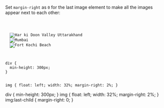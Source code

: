 Set `margin-right` as `0` for the last
image element to make all the
images appear next to each other:

<codeblock language="css" type="exercise" testMode="fixedInput">
<code>
<panel language="html">
<div>
  <img src="har-ki-doon-valley-uttarakhand.jpg" alt="Har ki Doon Valley Uttarakhand"/>
  <img src="mumbai-01.jpg" alt="Mumbai"/>
  <img src="fort-kochi-beach.jpg" alt="Fort Kochi Beach"/>
</div>
</panel>
<panel language="css">
div {
  min-height: 300px;
}

img {
  float: left;
  width: 32%;
  margin-right: 2%;
}
</panel>
</code>

<solution>
div {
  min-height: 300px;
}
img {
  float: left;
  width: 32%;
  margin-right: 2%;
}
img:last-child {
  margin-right: 0;
}
</solution>
</codeblock>